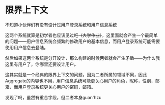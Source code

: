
# 限界上下文

不知道小伙伴们有没有设计过用户登录系统和用户信息系统

这两个系统就算是初学者也应该见过吧~~（大学作业）~~，这里面就会产生一个最简单的问题——用户信息系统会频繁的修改用户的基本信息，而用户登录系统可能需要使用用户信息去登陆。

然后如果这两个系统是分开设计，那么构建的时候两者就会产生矛盾——为什么我这里有用户了，你哪里还要设计用户。

这其实就是一个经典的限界上下文的问题，因为二者所属的领域不同，因此Aggregate的内容也不用，用户信息系统可能更关心用户的角色，昵称，性别，邮箱，而用户登录系统更关心用户的密码，邮箱。

发现了吗，虽然有重合字段，但二者本身guan'hzu